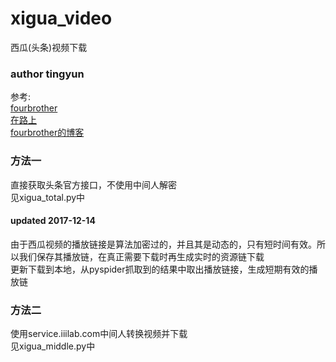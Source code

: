 # xigua_video
西瓜(头条)视频下载

### author tingyun 
参考:  
[fourbrother](https://github.com/fourbrother/python_toutiaovideo)  
[在路上](http://blog.csdn.net/facekbook/article/details/77675537)  
[fourbrother的博客](http://blog.csdn.net/jiangwei0910410003/article/details/54092364)

### 方法一
直接获取头条官方接口，不使用中间人解密  
见xigua_total.py中

#### updated 2017-12-14
由于西瓜视频的播放链接是算法加密过的，并且其是动态的，只有短时间有效。所以我们保存其播放链，在真正需要下载时再生成实时的资源链下载  
更新下载到本地，从pyspider抓取到的结果中取出播放链接，生成短期有效的播放链

### 方法二
使用service.iiilab.com中间人转换视频并下载  
见xigua_middle.py中
